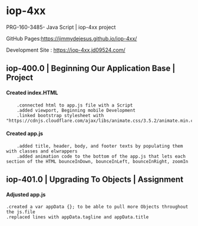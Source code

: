# iop-4xx

PRG-160-3485- Java Script | iop-4xx project

GitHub Pages:https://jimmydejesus.github.io/iop-4xx/

Development Site : https://iop-4xx.jd09524.com/

## iop-400.0 | Beginning Our Application Base | Project

#### Created index.HTML
~~~~~~~~~~~~~~~~~~~~~~~~~~~~~~~~~~~~~~~~~~~~~~~~~~~~~~~~~~~~~~~~~~~~~~~~~~~~~~~
    .connected html to app.js file with a Script
    .added viewport, Beginning mobile Development
    .linked bootstrap stylesheet with "https://cdnjs.cloudflare.com/ajax/libs/animate.css/3.5.2/animate.min.css"
~~~~~~~~~~~~~~~~~~~~~~~~~~~~~~~~~~~~~~~~~~~~~~~~~~~~~~~~~~~~~~~~~~~~~~~~~~~~~~~
#### Created app.js
~~~~~~~~~~~~~~~~~~~~~~~~~~~~~~~~~~~~~~~~~~~~~~~~~~~~~~~~~~~~~~~~~~~~~~~~~~~~~~~
    .added title, header, body, and footer texts by populating them with classes and elwrappers
    .added animation code to the bottom of the app.js that lets each section of the HTML bounceInDown, bounceInLeft, bounceInRight, zoomIn
~~~~~~~~~~~~~~~~~~~~~~~~~~~~~~~~~~~~~~~~~~~~~~~~~~~~~~~~~~~~~~~~~~~~~~~~~~~~~~~
## iop-401.0 | Upgrading To Objects | Assignment
#### Adjusted app.js
    .created a var appData {}; to be able to pull more Objects throughout the js.file
    .replaced lines with appData.tagline and appData.title  
